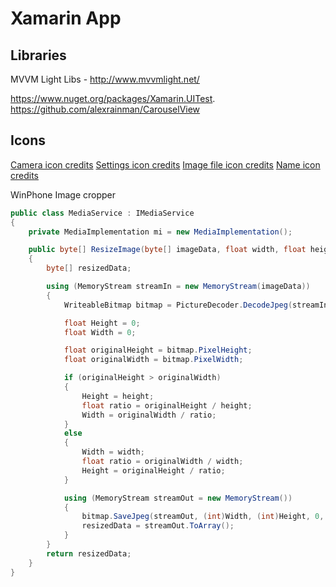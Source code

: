 # Xamarin App

## Libraries
MVVM Light Libs - http://www.mvvmlight.net/

https://www.nuget.org/packages/Xamarin.UITest.
https://github.com/alexrainman/CarouselView

## Icons
<a href="https://icons8.com/icon/43507/Camera">Camera icon credits</a> 
<a href="https://icons8.com/icon/14099/Settings">Settings icon credits</a>
<a href="https://icons8.com/icon/43764/Image-File">Image file icon credits</a>
<a href="https://icons8.com/icon/51791/Name">Name icon credits</a>

WinPhone Image cropper
```csharp
public class MediaService : IMediaService
{
    private MediaImplementation mi = new MediaImplementation();

    public byte[] ResizeImage(byte[] imageData, float width, float height)
    {
        byte[] resizedData;

        using (MemoryStream streamIn = new MemoryStream(imageData))
        {
            WriteableBitmap bitmap = PictureDecoder.DecodeJpeg(streamIn, (int)width, (int)height);

            float Height = 0;
            float Width = 0;

            float originalHeight = bitmap.PixelHeight;
            float originalWidth = bitmap.PixelWidth;

            if (originalHeight > originalWidth)
            {
                Height = height;
                float ratio = originalHeight / height;
                Width = originalWidth / ratio;
            }
            else
            {
                Width = width;
                float ratio = originalWidth / width;
                Height = originalHeight / ratio;
            }

            using (MemoryStream streamOut = new MemoryStream())
            {
                bitmap.SaveJpeg(streamOut, (int)Width, (int)Height, 0, 100);
                resizedData = streamOut.ToArray();
            }
        }
        return resizedData;
    }
}
```